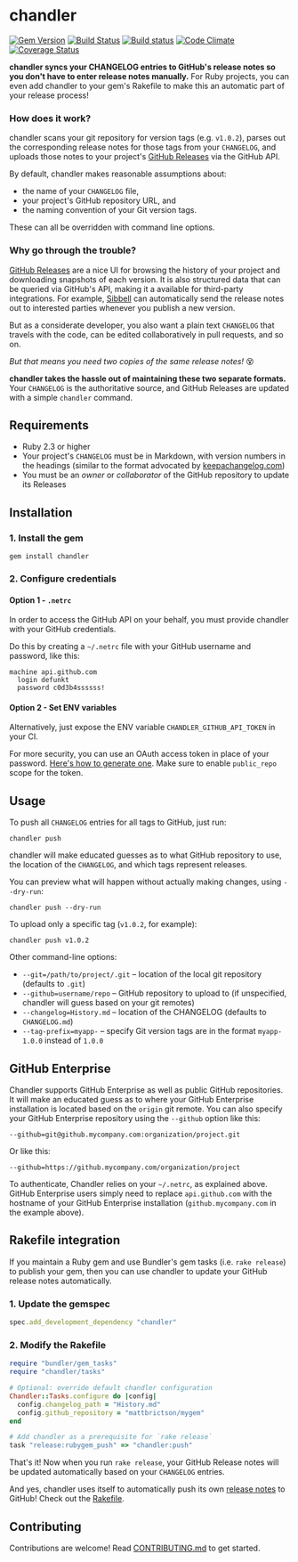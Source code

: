 # chandler

[![Gem Version](https://badge.fury.io/rb/chandler.svg)](http://badge.fury.io/rb/chandler)
[![Build Status](https://travis-ci.org/mattbrictson/chandler.svg?branch=master)](https://travis-ci.org/mattbrictson/chandler)
[![Build status](https://ci.appveyor.com/api/projects/status/qmmk5ra8mom6503i/branch/master?svg=true)](https://ci.appveyor.com/project/mattbrictson/chandler/branch/master)
[![Code Climate](https://codeclimate.com/github/mattbrictson/chandler/badges/gpa.svg)](https://codeclimate.com/github/mattbrictson/chandler)
[![Coverage Status](https://coveralls.io/repos/mattbrictson/chandler/badge.svg?branch=master)](https://coveralls.io/r/mattbrictson/chandler?branch=master)

**chandler syncs your CHANGELOG entries to GitHub's release notes so you don't have to enter release notes manually.** For Ruby projects, you can even add chandler to your gem's Rakefile to make this an automatic part of your release process!

### How does it work?

chandler scans your git repository for version tags (e.g. `v1.0.2`), parses out the corresponding release notes for those tags from your `CHANGELOG`, and uploads those notes to your project's [GitHub Releases][gh-releases] via the GitHub API.

By default, chandler makes reasonable assumptions about:

- the name of your `CHANGELOG` file,
- your project's GitHub repository URL, and
- the naming convention of your Git version tags.

These can all be overridden with command line options.

### Why go through the trouble?

[GitHub Releases][gh-releases] are a nice UI for browsing the history of your project and downloading snapshots of each version. It is also structured data that can be queried via GitHub's API, making it a available for third-party integrations. For example, [Sibbell][] can automatically send the release notes out to interested parties whenever you publish a new version.

But as a considerate developer, you also want a plain text `CHANGELOG` that travels with the code, can be edited collaboratively in pull requests, and so on.

_But that means you need two copies of the same release notes!_ 😵

**chandler takes the hassle out of maintaining these two separate formats.**
Your `CHANGELOG` is the authoritative source, and GitHub Releases are updated with a simple `chandler` command.

## Requirements

* Ruby 2.3 or higher
* Your project's `CHANGELOG` must be in Markdown, with version numbers in the headings (similar to the format advocated by [keepachangelog.com](http://keepachangelog.com))
* You must be an _owner_ or _collaborator_ of the GitHub repository to update its Releases

## Installation

### 1. Install the gem

```
gem install chandler
```

### 2. Configure credentials

#### Option 1 - `.netrc`

In order to access the GitHub API on your behalf, you must provide chandler with your GitHub credentials.

Do this by creating a `~/.netrc` file with your GitHub username and password, like this:

```
machine api.github.com
  login defunkt
  password c0d3b4ssssss!
```

#### Option 2 - Set ENV variables

Alternatively, just expose the ENV variable `CHANDLER_GITHUB_API_TOKEN` in your CI.

For more security, you can use an OAuth access token in place of your password. [Here's how to generate one][access-token]. Make sure to enable `public_repo` scope for the token.


## Usage

To push all `CHANGELOG` entries for all tags to GitHub, just run:

```
chandler push
```

chandler will make educated guesses as to what GitHub repository to use, the location of the `CHANGELOG`, and which tags represent releases.

You can preview what will happen without actually making changes, using `--dry-run`:

```
chandler push --dry-run
```

To upload only a specific tag (`v1.0.2`, for example):

```
chandler push v1.0.2
```

Other command-line options:

* `--git=/path/to/project/.git` – location of the local git repository (defaults to `.git`)
* `--github=username/repo` – GitHub repository to upload to (if unspecified, chandler will guess based on your git remotes)
* `--changelog=History.md` – location of the CHANGELOG (defaults to `CHANGELOG.md`)
* `--tag-prefix=myapp-` – specify Git version tags are in the format `myapp-1.0.0` instead of `1.0.0`

## GitHub Enterprise

Chandler supports GitHub Enterprise as well as public GitHub repositories. It will make an educated guess as to where your GitHub Enterprise installation is located based on the `origin` git remote. You can also specify your GitHub Enterprise repository using the `--github` option like this:

```
--github=git@github.mycompany.com:organization/project.git
```

Or like this:

```
--github=https://github.mycompany.com/organization/project
```

To authenticate, Chandler relies on your `~/.netrc`, as explained above. GitHub Enterprise users simply need to replace `api.github.com` with the hostname of your GitHub Enterprise installation (`github.mycompany.com` in the example above).

## Rakefile integration

If you maintain a Ruby gem and use Bundler's gem tasks (i.e. `rake release`) to publish your gem, then you can use chandler to update your GitHub release notes automatically.

### 1. Update the gemspec

```ruby
spec.add_development_dependency "chandler"
```

### 2. Modify the Rakefile

```ruby
require "bundler/gem_tasks"
require "chandler/tasks"

# Optional: override default chandler configuration
Chandler::Tasks.configure do |config|
  config.changelog_path = "History.md"
  config.github_repository = "mattbrictson/mygem"
end

# Add chandler as a prerequisite for `rake release`
task "release:rubygem_push" => "chandler:push"
```

That's it! Now when you run `rake release`, your GitHub Release notes will be updated automatically based on your `CHANGELOG` entries.

And yes, chandler uses itself to automatically push its own [release notes][release-notes] to GitHub! Check out the [Rakefile](Rakefile).

[Sibbell]: http://sibbell.com
[access-token]: https://help.github.com/articles/creating-an-access-token-for-command-line-use/
[release-notes]: https://github.com/mattbrictson/chandler/releases
[gh-releases]: https://help.github.com/articles/about-releases/

## Contributing

Contributions are welcome! Read [CONTRIBUTING.md](CONTRIBUTING.md) to get started.
